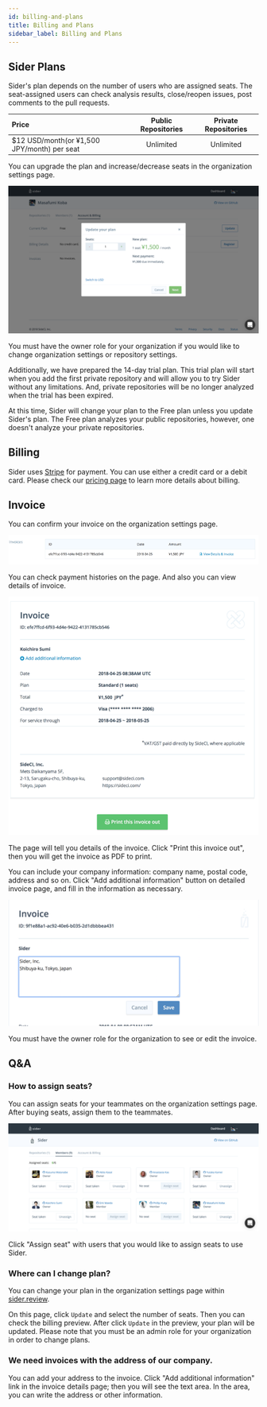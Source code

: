 ```yaml
---
id: billing-and-plans
title: Billing and Plans
sidebar_label: Billing and Plans
---
```


## Sider Plans

Sider's plan depends on the number of users who are assigned seats. The seat-assigned users can check analysis results, close/reopen issues, post comments to the pull requests.

| Price | Public Repositories | Private Repositories |
| :---- | :-----------------: | :------------------: |
| $12 USD/month(or ¥1,500 JPY/month) per seat | Unlimited | Unlimited |

You can upgrade the plan and increase/decrease seats in the organization settings page.

![Seat Allocation](./assets/seat_allocation_modal.png)

You must have the owner role for your organization if you would like to change organization settings or repository settings.

Additionally, we have prepared the 14-day trial plan. This trial plan will start when you add the first private repository and will allow you to try Sider without any limitations. And, private repositories will be no longer analyzed when the trial has been expired.

At this time, Sider will change your plan to the Free plan unless you update Sider's plan. The Free plan analyzes your public repositories, however, one doesn't analyze your private repositories.

## Billing

Sider uses [Stripe](https://stripe.com/) for payment. You can use either a credit card or a debit card. Please check our [pricing page](https://sider.review/pricing) to learn more details about billing.

## Invoice

You can confirm your invoice on the organization settings page.

![Invoice](./assets/invoices.png)

You can check payment histories on the page. And also you can view details of invoice.

![Invoice Details](./assets/invoice_details.png)

The page will tell you details of the invoice. Click "Print this invoice out", then you will get the invoice as PDF to print.

You can include your company information: company name, postal code, address and so on. Click "Add additional information" button on detailed invoice page, and fill in the information as necessary.

![Company Information](./assets/invoice-company-info.png)

You must have the owner role for the organization to see or edit the invoice.

## Q&A

### How to assign seats?
You can assign seats for your teammates on the organization settings page. After buying seats, assign them to the teammates.

![Assign seats for users](./assets/assign_seats_for_users.png)

Click "Assign seat" with users that you would like to assign seats to use Sider.

### Where can I change plan?
You can change your plan in the organization settings page within [sider.review](https://sider.review/).

On this page, click `Update` and select the number of seats. Then you can check the billing preview. After click `Update` in the preview, your plan will be updated. Please note that you must be an admin role for your organization in order to change plans.

### We need invoices with the address of our company.
You can add your address to the invoice. Click "Add additional information" link in the invoice details page; then you will see the text area. In the area, you can write the address or other information.

